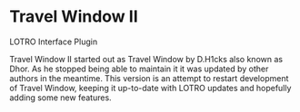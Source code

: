 Travel Window II
===================

LOTRO Interface Plugin

Travel Window II started out as Travel Window by D.H1cks also known as Dhor. As he stopped being able to maintain it
it was updated by other authors in the meantime. This version is an attempt to restart development of Travel Window,
keeping it up-to-date with LOTRO updates and hopefully adding some new features.

